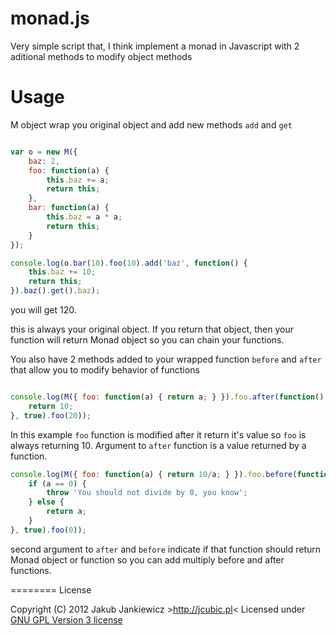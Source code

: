 monad.js
========

Very simple script that, I think implement a monad in Javascript 
with 2 aditional methods to modify object methods


Usage
========

M object wrap you original object and add new methods `add` and `get`

```javascript

var o = new M({
    baz: 2,
    foo: function(a) {
        this.baz += a;
        return this;
    },
    bar: function(a) {
        this.baz = a * a;
        return this;
    }
});

console.log(o.bar(10).foo(10).add('baz', function() {
    this.baz += 10;
    return this;
}).baz().get().baz);
```

you will get 120.

this is always your original object. If you return that object, then your
function will return Monad object so you can chain your functions.

You also have 2 methods added to your wrapped function `before` and `after`
that allow you to modify behavior of functions

```javascript

console.log(M({ foo: function(a) { return a; } }).foo.after(function() {
    return 10;
}, true).foo(20));

```

In this example `foo` function is modified after it return it's value so
`foo` is always returning 10. Argument to `after` function is a value returned
by a function.

```javascript
console.log(M({ foo: function(a) { return 10/a; } }).foo.before(function(a) {
    if (a == 0) {
        throw 'You should not divide by 0, you know';
    } else {
        return a;
    }
}, true).foo(0));
```

second argument to `after` and `before` indicate if that function should
return Monad object or function so you can add multiply before and after
functions.


========
License

Copyright (C) 2012 Jakub Jankiewicz &gt;<http://jcubic.pl>&lt;
Licensed under [GNU GPL Version 3 license](http://www.gnu.org/licenses/gpl.html)

